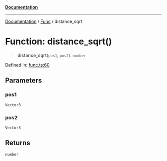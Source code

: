 [**Documentation**](../../../README.md)

***

[Documentation](../../../globals.md) / [Func](../README.md) / distance\_sqrt

# Function: distance\_sqrt()

> **distance\_sqrt**(`pos1`, `pos2`): `number`

Defined in: [func.ts:60](https://github.com/XiaoYangx666/SAPI-Pro/blob/f4b3a55bd14c42fce5d687eca57d1987c433a912/src/SAPI-Pro/func.ts#L60)

## Parameters

### pos1

`Vector3`

### pos2

`Vector3`

## Returns

`number`
